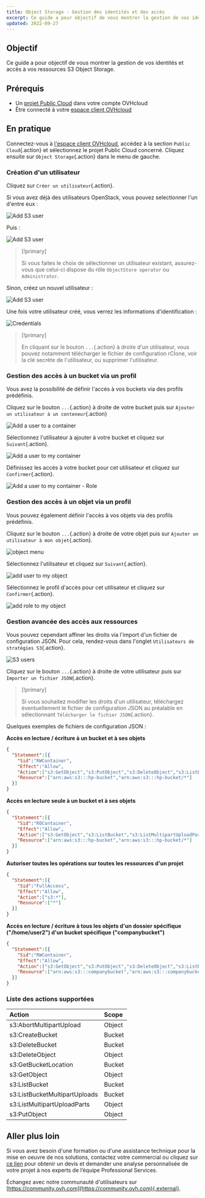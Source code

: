 ```yaml
---
title: Object Storage - Gestion des identités et des accès
excerpt: Ce guide a pour objectif de vous montrer la gestion de vos identités et accès à vos ressources S3 Object Storage
updated: 2022-09-27
---
```


## Objectif

Ce guide a pour objectif de vous montrer la gestion de vos identités et accès à vos ressources S3 Object Storage.

## Prérequis

- Un [projet Public Cloud](https://www.ovhcloud.com/fr-ca/public-cloud/) dans votre compte OVHcloud
- Être connecté à votre [espace client OVHcloud](https://ca.ovh.com/auth/?action=gotomanager&from=https://www.ovh.com/ca/fr/&ovhSubsidiary=qc)

## En pratique

Connectez-vous à [l'espace client OVHcloud](https://ca.ovh.com/auth/?action=gotomanager&from=https://www.ovh.com/ca/fr/&ovhSubsidiary=qc), accédez à la section `Public Cloud`{.action} et sélectionnez le projet Public Cloud concerné. Cliquez ensuite sur `Object Storage`{.action} dans le menu de gauche.

### Création d'un utilisateur

Cliquez sur `Créer un utilisateur`{.action}.

Si vous avez déjà des utilisateurs OpenStack, vous pouvez selectionner l'un d'entre eux :

![Add S3 user](highperf-identity-and-access-management-20220928085304931.png)

Puis :

![Add S3 user](highperf-identity-and-access-management-2022092808554688.png)

> [!primary]
>
> Si vous faites le choix de sélectionner un utilisateur existant, assurez-vous que celui-ci dispose du rôle `ObjectStore operator` ou `Administrator`.
>

Sinon, créez un nouvel utilisateur :

![Add S3 user](highperf-identity-and-access-management-20220928085501719.png)

Une fois votre utilisateur créé, vous verrez les informations d'identification :

![Credentials](highperf-identity-and-access-management-20220928085714656.png)

> [!primary]
>
> En cliquant sur le bouton `...`{.action} à droite d'un utilisateur, vous pouvez notamment télécharger le fichier de configuration rClone, voir la clé secrète de l'utilisateur, ou supprimer l'utilisateur.
>

### Gestion des accès à un bucket via un profil

Vous avez la possibilité de définir l'accès à vos buckets via des profils prédéfinis.

Cliquez sur le bouton `...`{.action} à droite de votre bucket puis sur `Ajouter un utilisateur à un conteneur`{.action}

![Add a user to a container](highperf-identity-and-access-management-20220928090844174.png)

Sélectionnez l'utilisateur à ajouter à votre bucket et cliquez sur `Suivant`{.action}.

![Add a user to my container](highperf-identity-and-access-management-20220928083641625.png)

Définissez les accès à votre bucket pour cet utilisateur et cliquez sur `Confirmer`{.action}.

![Add a user to my container - Role](highperf-identity-and-access-management-20220928083800300.png)

### Gestion des accès à un objet via un profil

Vous pouvez également définir l'accès à vos objets via des profils prédéfinis.

Cliquez sur le bouton `...`{.action} à droite de votre objet puis sur `Ajouter un utilisateur à mon objet`{.action}.

![object menu](highperf-identity-and-access-management-20220928084137918.png)

Sélectionnez l'utilisateur et cliquez sur `Suivant`{.action}.

![add user to my object](highperf-identity-and-access-management-20220928084222940.png)

Sélectionnez le profil d'accès pour cet utilisateur et cliquez sur `Confirmer`{.action}.

![add role to my object](highperf-identity-and-access-management-20220928084308265.png)

### Gestion avancée des accès aux ressources

Vous pouvez cependant affiner les droits via l'import d'un fichier de configuration JSON. Pour cela, rendez-vous dans l'onglet `Utilisateurs de stratégies S3`{.action}.

![S3 users](highperf-identity-and-access-management-20220928084435242.png)

Cliquez sur le bouton  `...`{.action} à droite de votre utilisateur puis sur `Importer un fichier JSON`{.action}.

> [!primary]
>
> Si vous souhaitez modifier les droits d'un utilisateur, téléchargez éventuellement le fichier de configuration JSON au préalable en sélectionnant `Télécharger le fichier JSON`{.action}.
>

Quelques exemples de fichiers de configuration JSON :

**Accès en lecture / écriture à un bucket et à ses objets**

```json
{
  "Statement":[{
    "Sid":"RWContainer",
    "Effect":"Allow",
    "Action":["s3:GetObject","s3:PutObject","s3:DeleteObject","s3:ListBucket","s3:ListMultipartUploadParts","s3:ListBucketMultipartUploads","s3:AbortMultipartUpload","s3:GetBucketLocation"],
    "Resource":["arn:aws:s3:::hp-bucket","arn:aws:s3:::hp-bucket/*"]
  }]
}
```

**Accès en lecture seule à un bucket et à ses objets**

```json
{
  "Statement":[{
    "Sid":"ROContainer",
    "Effect":"Allow",
    "Action":["s3:GetObject","s3:ListBucket","s3:ListMultipartUploadParts","s3:ListBucketMultipartUploads"],
    "Resource":["arn:aws:s3:::hp-bucket","arn:aws:s3:::hp-bucket/*"]
  }]
}
```

**Autoriser toutes les opérations sur toutes les ressources d'un projet**

```json
{
  "Statement":[{
    "Sid":"FullAccess",
    "Effect":"Allow",
    "Action":["s3:*"],
    "Resource":["*"]
  }]
}
```

**Accès en lecture / écriture à tous les objets d'un dossier spécifique ("/home/user2") d'un bucket spécifique ("companybucket")**

```json
{
  "Statement":[{
    "Sid":"RWContainer",
    "Effect":"Allow",
    "Action":["s3:GetObject","s3:PutObject","s3:DeleteObject","s3:ListBucket","s3:ListMultipartUploadParts","s3:ListBucketMultipartUploads","s3:AbortMultipartUpload","s3:GetBucketLocation"],
    "Resource":["arn:aws:s3:::companybucket","arn:aws:s3:::companybucket/home/user2/*"]
  }]
}
```

### Liste des actions supportées

| Action  | Scope  |
|:--|:--|
| s3:AbortMultipartUpload | Object |
| s3:CreateBucket | Bucket |
| s3:DeleteBucket | Bucket |
| s3:DeleteObject | Object |
| s3:GetBucketLocation | Bucket |
| s3:GetObject | Object |
| s3:ListBucket | Bucket |
| s3:ListBucketMultipartUploads | Bucket |
| s3:ListMultipartUploadParts | Object |
| s3:PutObject | Object |

## Aller plus loin

Si vous avez besoin d'une formation ou d'une assistance technique pour la mise en oeuvre de nos solutions, contactez votre commercial ou cliquez sur [ce lien](https://www.ovhcloud.com/fr-ca/professional-services/) pour obtenir un devis et demander une analyse personnalisée de votre projet à nos experts de l’équipe Professional Services.

Échangez avec notre communauté d'utilisateurs sur [https://community.ovh.com](https://community.ovh.com){.external}.
